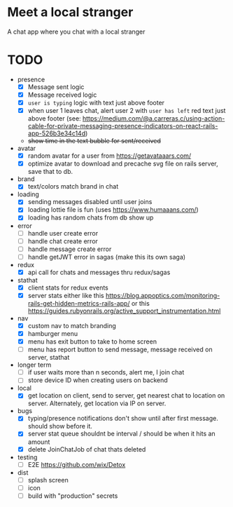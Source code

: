 # Meet a local stranger
A chat app where you chat with a local stranger

# TODO
- presence
    - [X] Message sent logic
    - [X] Message received logic
    - [X] `user is typing` logic with text just above footer
    - [X] when user 1 leaves chat, alert user 2 with `user has left` red text just above footer (see: https://medium.com/@a.carreras.c/using-action-cable-for-private-messaging-presence-indicators-on-react-rails-app-526b3e34c14d)
    - ~~show time in the text bubble for sent/received~~
- avatar
    - [X] random avatar for a user from https://getavataaars.com/
    - [X] optimize avatar to download and precache svg file on rails server, save that to db.
- brand
    - [X] text/colors match brand in chat
- loading
    - [X] sending messages disabled until user joins
    - [X] loading lottie file is fun (uses https://www.humaaans.com/)
    - [X] loading has random chats from db show up
- error
    - [ ] handle user create error
    - [ ] handle chat create error
    - [ ] handle message create error
    - [ ] handle getJWT error in sagas (make this its own saga)
- redux
    - [X] api call for chats and messages thru redux/sagas
- stathat
    - [X] client stats for redux events
    - [X] server stats either like this https://blog.appoptics.com/monitoring-rails-get-hidden-metrics-rails-app/ or this https://guides.rubyonrails.org/active_support_instrumentation.html
- nav
    - [X] custom nav to match branding
    - [X] hamburger menu
    - [X] menu has exit button to take to home screen
    - [ ] menu has report button to send message, message received on server, stathat
- longer term
    - [ ] if user waits more than n seconds, alert me, I join chat
    - [ ] store device ID when creating users on backend
- local
    - [X] get location on client, send to server, get nearest chat to location on server. Alternately, get location via IP on server.
- bugs
    - [X] typing/presence notifications don't show until after first message. should show before it.
    - [X] server stat queue shouldnt be interval / should be when it hits an amount
    - [X] delete JoinChatJob of chat thats deleted
- testing
    - [ ] E2E https://github.com/wix/Detox
- dist
    - [ ] splash screen
    - [ ] icon
    - [ ] build with "production" secrets
